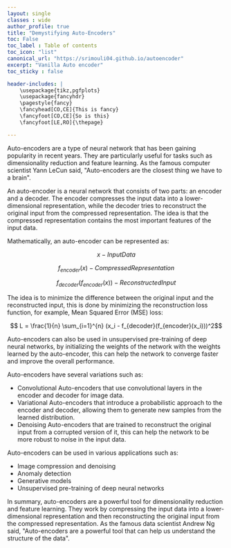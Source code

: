 ```yaml
---
layout: single
classes : wide
author_profile: true
title: "Demystifying Auto-Encoders"
toc: False
toc_label : Table of contents
toc_icon: "list"
canonical_url: "https://srimouli04.github.io/autoencoder"
excerpt: "Vanilla Auto encoder"
toc_sticky : false

header-includes: |
    \usepackage{tikz,pgfplots}
    \usepackage{fancyhdr}
    \pagestyle{fancy}
    \fancyhead[CO,CE]{This is fancy}
    \fancyfoot[CO,CE]{So is this}
    \fancyfoot[LE,RO]{\thepage}

---
```


Auto-encoders are a type of neural network that has been gaining popularity in recent years. They are particularly useful for tasks such as dimensionality reduction and feature learning. As the famous computer scientist Yann LeCun said, "Auto-encoders are the closest thing we have to a brain".

An auto-encoder is a neural network that consists of two parts: an encoder and a decoder. The encoder compresses the input data into a lower-dimensional representation, while the decoder tries to reconstruct the original input from the compressed representation. The idea is that the compressed representation contains the most important features of the input data.

Mathematically, an auto-encoder can be represented as:

$$ x -Input Data $$

$$ f_{encoder}(x) - Compressed Representation $$ 

$$ f_{decoder}(f_{encoder}(x)) - Reconstructed Input $$

The idea is to minimize the difference between the original input and the reconstructed input, this is done by minimizing the reconstruction loss function, for example, Mean Squared Error (MSE) loss:

$$ L = \frac{1}{n} \sum_{i=1}^{n} (x_i - f_{decoder}(f_{encoder}(x_i)))^2$$

Auto-encoders can also be used in unsupervised pre-training of deep neural networks, by initializing the weights of the network with the weights learned by the auto-encoder, this can help the network to converge faster and improve the overall performance.

Auto-encoders have several variations such as:

- Convolutional Auto-encoders that use convolutional layers in the encoder and decoder for image data.
- Variational Auto-encoders that introduce a probabilistic approach to the encoder and decoder, allowing them to generate new samples from the learned distribution.
- Denoising Auto-encoders that are trained to reconstruct the original input from a corrupted version of it, this can help the network to be more robust to noise in the input data.

Auto-encoders can be used in various applications such as:

- Image compression and denoising
- Anomaly detection
- Generative models
- Unsupervised pre-training of deep neural networks

In summary, auto-encoders are a powerful tool for dimensionality reduction and feature learning. They work by compressing the input data into a lower-dimensional representation and then reconstructing the original input from the compressed representation. As the famous data scientist Andrew Ng said, "Auto-encoders are a powerful tool that can help us understand the structure of the data".
